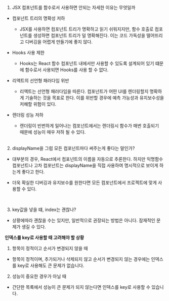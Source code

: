 1. JSX 컴포넌트를 함수로서 사용하면 안되는 자세한 이유는 무엇일까

- 컴포넌트 트리의 명확성 저하
  - JSX를 사용하면 컴포넌트 트리가 명확하고 읽기 쉬워지지만, 함수 호출로 컴포넌트를 생성하면 컴포넌트 트리가 덜 명확해진다. 이는 코드 가독성을 떨어뜨리고 디버깅을 어렵게 만들기에 좋지 않다.
- Hooks 사용 제한
  - Hooks는 React 함수 컴포넌트 내에서만 사용할 수 있도록 설계되어 있기 떄문에 함수로서 사용되면 Hooks를 사용 할 수 없다.
- 리액트의 선언형 패러다임 위반
  - 리액트는 선언형 패러다임을 따른다. 컴포넌트가 어떤 UI를 렌더링할지 명확하게 기술하는 것을 목표로 한다. 이를 위반할 경우에 예측 가능성과 유지보수성을 저해할 위험이 있다.
- 렌더링 성능 저하

  - 렌더링이 빈번하게 일어나는 컴포넌트에서는 렌더링시 함수가 매번 호출되기 때문에 성능이 매우 저하 될 수 있다.

  <br>

2. displayName을 그럼 모든 컴포넌트마다 써주는게 좋다는 말인가?

- 대부분의 경우, React에서 컴포넌트의 이름을 자동으로 추론한다. 하지만 익명함수 컴포넌트나 고차 컴포넌트는 displayName을 직접 사용하여 명시적으로 보이게 하는게 좋다고 한다.
- 더욱 확실한 디버깅과 유지보수를 원한다면 모든 컴포넌트에서 프로젝트에 맞게 사용할 수 있다.

   <br>

3. key값을 넣을 떄, index는 괜찮나?

- 상황에따라 괜찮을 수는 있지만, 일반적으로 권장되는 방법은 아니다. 잠재적인 문제가 생길 수 있다.

**인덱스를 key로 사용할 때 고려해야 할 상황**

1. 항목이 정적이고 순서가 변경되지 않을 때

- 항목이 정적이며, 추가되거나 삭제되지 않고 순서가 변경되지 않는 경우에는 인덱스를 key로 사용해도 큰 문제가 없습니다.

2. 성능이 중요한 경우가 아닐 때

- 간단한 목록에서 성능이 큰 문제가 되지 않는다면 인덱스를 key로 사용할 수 있습니다.
